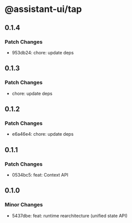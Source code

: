 # @assistant-ui/tap

## 0.1.4

### Patch Changes

- 953db24: chore: update deps

## 0.1.3

### Patch Changes

- chore: update deps

## 0.1.2

### Patch Changes

- e6a46e4: chore: update deps

## 0.1.1

### Patch Changes

- 0534bc5: feat: Context API

## 0.1.0

### Minor Changes

- 5437dbe: feat: runtime rearchitecture (unified state API)
